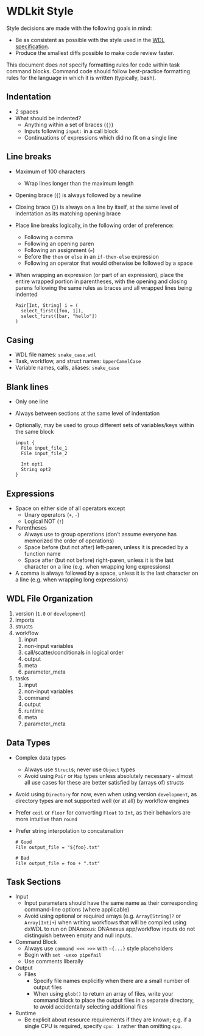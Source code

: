 # WDLkit Style

Style decisions are made with the following goals in mind:

* Be as consistent as possible with the style used in the [WDL specification](https://github.com/openwdl/wdl/blob/master/versions/1.0/SPEC.md).
* Produce the smallest diffs possible to make code review faster.

This document does *not* specify formatting rules for code within task command blocks. Command code should follow best-practice formatting rules for the language in which it is written (typically, bash).

## Indentation

* 2 spaces
* What should be indented?
    * Anything within a set of braces (`{}`)
    * Inputs following `input:` in a call block
    * Continuations of expressions which did no fit on a single line

## Line breaks

* Maximum of 100 characters
    * Wrap lines longer than the maximum length
* Opening brace (`{`) is always followed by a newline
* Closing brace (`}`) is always on a line by itself, at the same level of indentation as its matching opening brace
* Place line breaks logically, in the following order of preference:
    * Following a comma
    * Following an opening paren
    * Following an assignment (`=`)
    * Before the `then` or `else` in an `if-then-else` expression
    * Following an operator that would otherwise be followed by a space
* When wrapping an expression (or part of an expression), place the entire wrapped portion in parentheses, with the opening and closing parens following the same rules as braces and all wrapped lines being indented
    
    ```wdl
    Pair[Int, String] i = (
      select_first([foo, 1]),
      select_first([bar, "hello"])
    )
    ```
## Casing

* WDL file names: `snake_case.wdl`
* Task, workflow, and struct names: `UpperCamelCase` 
* Variable names, calls, aliases: `snake_case`

## Blank lines

* Only one line
* Always between sections at the same level of indentation
* Optionally, may be used to group different sets of variables/keys within the same block

    ```wdl
    input {
      File input_file_1
      File input_file_2
  
      Int opt1
      String opt2
    }
    ```

## Expressions

* Space on either side of all operators except
    * Unary operators (`+`, `-`)
    * Logical NOT (`!`)
* Parentheses
    * Always use to group operations (don’t assume everyone has memorized the order of operations)
    * Space before (but not after) left-paren, unless it is preceded by a function name
    * Space after (but not before) right-paren, unless it is the last character on a line (e.g. when wrapping long expressions)
* A comma is always followed by a space, unless it is the last character on a line (e.g. when wrapping long expressions)

## WDL File Organization

1. version (`1.0` or `development`)
1. imports
1. structs
1. workflow
    1. input
    1. non-input variables
    1. call/scatter/conditionals in logical order
    1. output
    1. meta
    1. parameter_meta
1. tasks
    1. input
    1. non-input variables
    1. command
    1. output
    1. runtime
    1. meta
    1. parameter_meta

## Data Types

* Complex data types
    * Always use `Struct`s; never use `Object` types
    * Avoid using `Pair` or `Map` types unless absolutely necessary - almost all use cases for these are better satisfied by (arrays of) structs
* Avoid using `Directory` for now, even when using version `development`, as directory types are not supported well (or at all) by workflow engines
* Prefer `ceil` or `floor` for converting `Float` to `Int`, as their behaviors are more intuitive than `round`
* Prefer string interpolation to concatenation

    ```wdl
    # Good
    File output_file = "${foo}.txt"
    
    # Bad
    File output_file = foo + ".txt"
    ```

## Task Sections

* Input
    * Input parameters should have the same name as their corresponding command-line options (where applicable)
    * Avoid using optional or required arrays (e.g. `Array[String]?` or `Array[Int]+`) when writing workflows that will be compiled using dxWDL to run on DNAnexus: DNAnexus app/workflow inputs do not distinguish between empty and null inputs.
* Command Block
    * Always use `command <<< >>>` with `~{...}` style placeholders
    * Begin with `set -uexo pipefail`
    * Use comments liberally
* Output
    * Files
        * Specify file names explicitly when there are a small number of output files
        * When using `glob()` to return an array of files, write your command block to place the output files in a separate directory, to avoid accidentally selecting additional files
* Runtime
    * Be explicit about resource requirements if they are known; e.g. if a single CPU is required, specify `cpu: 1` rather than omitting `cpu`.
